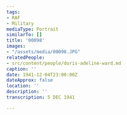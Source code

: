 ```yaml
---
tags:
- RAF
- Military
mediaType: Portrait
similarTo: []
title: '00098'
images:
- "/assets/media/00098.JPG"
relatedPeople:
- src/content/people/doris-adeline-ward.md
caption: ''
date: 1941-12-04T23:00:00Z
dateApprox: false
location: ''
description: ''
transcription: 5 DEC 1941

---
```

